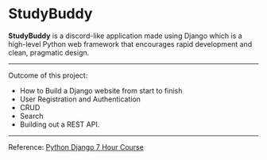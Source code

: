 <h1>StudyBuddy</h1>

<p><b>StudyBuddy</b> is a discord-like application made using Django which is a high-level Python web framework that encourages rapid development and clean, pragmatic design.</p>
<hr>
<p>Outcome of this project:</p>
<ul>
<li>How to Build a Django website from start to finish</li>
<li>User Registration and Authentication</li>
<li>CRUD</li>
<li>Search</li>
<li>Building out a REST API.</li>
</ul>
<hr>
<p>Reference: <a href="https://youtu.be/PtQiiknWUcI">Python Django 7 Hour Course</a></p>